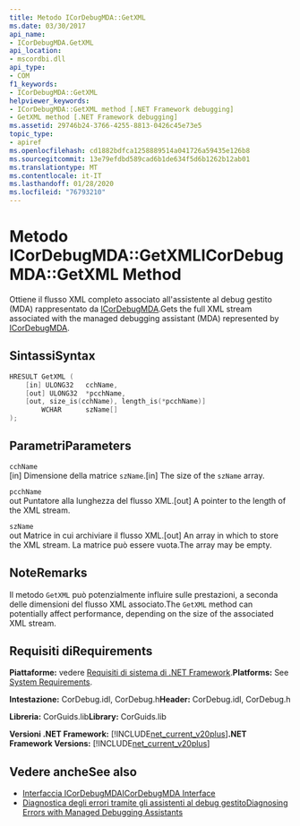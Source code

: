 ```yaml
---
title: Metodo ICorDebugMDA::GetXML
ms.date: 03/30/2017
api_name:
- ICorDebugMDA.GetXML
api_location:
- mscordbi.dll
api_type:
- COM
f1_keywords:
- ICorDebugMDA::GetXML
helpviewer_keywords:
- ICorDebugMDA::GetXML method [.NET Framework debugging]
- GetXML method [.NET Framework debugging]
ms.assetid: 29746b24-3766-4255-8813-0426c45e73e5
topic_type:
- apiref
ms.openlocfilehash: cd1882bdfca1258889514a041726a59435e126b8
ms.sourcegitcommit: 13e79efdbd589cad6b1de634f5d6b1262b12ab01
ms.translationtype: MT
ms.contentlocale: it-IT
ms.lasthandoff: 01/28/2020
ms.locfileid: "76793210"
---
```

# <a name="icordebugmdagetxml-method"></a><span data-ttu-id="84c59-102">Metodo ICorDebugMDA::GetXML</span><span class="sxs-lookup"><span data-stu-id="84c59-102">ICorDebugMDA::GetXML Method</span></span>
<span data-ttu-id="84c59-103">Ottiene il flusso XML completo associato all'assistente al debug gestito (MDA) rappresentato da [ICorDebugMDA](icordebugmda-interface.md).</span><span class="sxs-lookup"><span data-stu-id="84c59-103">Gets the full XML stream associated with the managed debugging assistant (MDA) represented by [ICorDebugMDA](icordebugmda-interface.md).</span></span>  
  
## <a name="syntax"></a><span data-ttu-id="84c59-104">Sintassi</span><span class="sxs-lookup"><span data-stu-id="84c59-104">Syntax</span></span>  
  
```cpp  
HRESULT GetXML (  
    [in] ULONG32   cchName,  
    [out] ULONG32  *pcchName,  
    [out, size_is(cchName), length_is(*pcchName)]  
        WCHAR      szName[]  
);  
```  
  
## <a name="parameters"></a><span data-ttu-id="84c59-105">Parametri</span><span class="sxs-lookup"><span data-stu-id="84c59-105">Parameters</span></span>  
 `cchName`  
 <span data-ttu-id="84c59-106">[in] Dimensione della matrice `szName`.</span><span class="sxs-lookup"><span data-stu-id="84c59-106">[in] The size of the `szName` array.</span></span>  
  
 `pcchName`  
 <span data-ttu-id="84c59-107">out Puntatore alla lunghezza del flusso XML.</span><span class="sxs-lookup"><span data-stu-id="84c59-107">[out] A pointer to the length of the XML stream.</span></span>  
  
 `szName`  
 <span data-ttu-id="84c59-108">out Matrice in cui archiviare il flusso XML.</span><span class="sxs-lookup"><span data-stu-id="84c59-108">[out] An array in which to store the XML stream.</span></span> <span data-ttu-id="84c59-109">La matrice può essere vuota.</span><span class="sxs-lookup"><span data-stu-id="84c59-109">The array may be empty.</span></span>  
  
## <a name="remarks"></a><span data-ttu-id="84c59-110">Note</span><span class="sxs-lookup"><span data-stu-id="84c59-110">Remarks</span></span>  
 <span data-ttu-id="84c59-111">Il metodo `GetXML` può potenzialmente influire sulle prestazioni, a seconda delle dimensioni del flusso XML associato.</span><span class="sxs-lookup"><span data-stu-id="84c59-111">The `GetXML` method can potentially affect performance, depending on the size of the associated XML stream.</span></span>  
  
## <a name="requirements"></a><span data-ttu-id="84c59-112">Requisiti di</span><span class="sxs-lookup"><span data-stu-id="84c59-112">Requirements</span></span>  
 <span data-ttu-id="84c59-113">**Piattaforme:** vedere [Requisiti di sistema di .NET Framework](../../../../docs/framework/get-started/system-requirements.md).</span><span class="sxs-lookup"><span data-stu-id="84c59-113">**Platforms:** See [System Requirements](../../../../docs/framework/get-started/system-requirements.md).</span></span>  
  
 <span data-ttu-id="84c59-114">**Intestazione:** CorDebug.idl, CorDebug.h</span><span class="sxs-lookup"><span data-stu-id="84c59-114">**Header:** CorDebug.idl, CorDebug.h</span></span>  
  
 <span data-ttu-id="84c59-115">**Libreria:** CorGuids.lib</span><span class="sxs-lookup"><span data-stu-id="84c59-115">**Library:** CorGuids.lib</span></span>  
  
 <span data-ttu-id="84c59-116">**Versioni .NET Framework:** [!INCLUDE[net_current_v20plus](../../../../includes/net-current-v20plus-md.md)]</span><span class="sxs-lookup"><span data-stu-id="84c59-116">**.NET Framework Versions:** [!INCLUDE[net_current_v20plus](../../../../includes/net-current-v20plus-md.md)]</span></span>  
  
## <a name="see-also"></a><span data-ttu-id="84c59-117">Vedere anche</span><span class="sxs-lookup"><span data-stu-id="84c59-117">See also</span></span>

- [<span data-ttu-id="84c59-118">Interfaccia ICorDebugMDA</span><span class="sxs-lookup"><span data-stu-id="84c59-118">ICorDebugMDA Interface</span></span>](icordebugmda-interface.md)
- [<span data-ttu-id="84c59-119">Diagnostica degli errori tramite gli assistenti al debug gestito</span><span class="sxs-lookup"><span data-stu-id="84c59-119">Diagnosing Errors with Managed Debugging Assistants</span></span>](../../../../docs/framework/debug-trace-profile/diagnosing-errors-with-managed-debugging-assistants.md)
